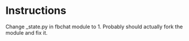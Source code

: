 # Instructions

Change \_state.py in fbchat module to 1. Probably should actually fork the module and fix it.
